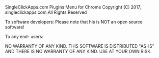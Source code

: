 
SingleClickApps.com Plugins Menu for Chrome
Copyright (C) 2017, singleclickapps.com
All Rights Reserved

To software developers: Please note that his is NOT an open source software!

To any end- users:

NO WARRANTY OF ANY KIND. THIS SOFTWARE IS DISTRIBUTED "AS-IS" AND THERE IS NO WARRANTY OF ANY KIND. USE AT YOUR OWN RISK.
